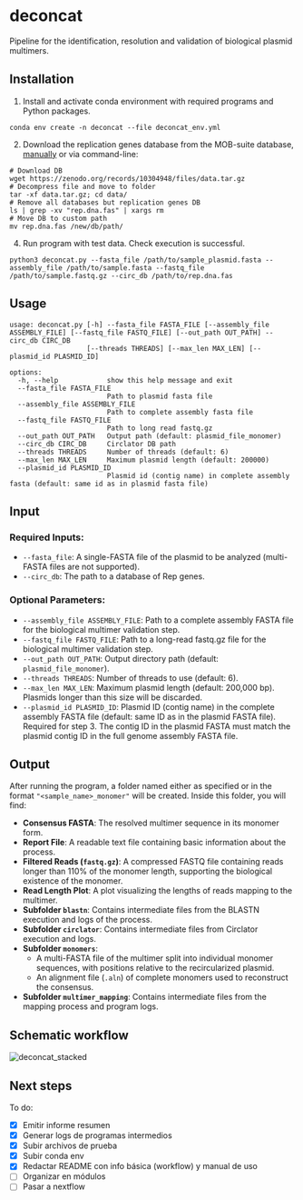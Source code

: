 # deconcat
Pipeline for the identification, resolution and validation of biological plasmid multimers.

## Installation
1. Install and activate conda environment with required programs and Python packages.
   
```
conda env create -n deconcat --file deconcat_env.yml
```

2. Download the replication genes database from the MOB-suite database, [manually](https://zenodo.org/records/10304948/files/data.tar.gz?download=1) or via command-line:
```
# Download DB
wget https://zenodo.org/records/10304948/files/data.tar.gz
# Decompress file and move to folder 
tar -xf data.tar.gz; cd data/
# Remove all databases but replication genes DB
ls | grep -xv "rep.dna.fas" | xargs rm
# Move DB to custom path
mv rep.dna.fas /new/db/path/
```

4. Run program with test data. Check execution is successful.

```
python3 deconcat.py --fasta_file /path/to/sample_plasmid.fasta --assembly_file /path/to/sample.fasta --fastq_file /path/to/sample.fastq.gz --circ_db /path/to/rep.dna.fas
```

## Usage
```
usage: deconcat.py [-h] --fasta_file FASTA_FILE [--assembly_file ASSEMBLY_FILE] [--fastq_file FASTQ_FILE] [--out_path OUT_PATH] --circ_db CIRC_DB
                   [--threads THREADS] [--max_len MAX_LEN] [--plasmid_id PLASMID_ID]

options:
  -h, --help            show this help message and exit
  --fasta_file FASTA_FILE
                        Path to plasmid fasta file
  --assembly_file ASSEMBLY_FILE
                        Path to complete assembly fasta file
  --fastq_file FASTQ_FILE
                        Path to long read fastq.gz
  --out_path OUT_PATH   Output path (default: plasmid_file_monomer)
  --circ_db CIRC_DB     Circlator DB path
  --threads THREADS     Number of threads (default: 6)
  --max_len MAX_LEN     Maximum plasmid length (default: 200000)
  --plasmid_id PLASMID_ID
                        Plasmid id (contig name) in complete assembly fasta (default: same id as in plasmid fasta file)
```

## Input
### Required Inputs:
- `--fasta_file`: A single-FASTA file of the plasmid to be analyzed (multi-FASTA files are not supported).
- `--circ_db`: The path to a database of Rep genes.

### Optional Parameters:
- `--assembly_file ASSEMBLY_FILE`: Path to a complete assembly FASTA file for the biological multimer validation step.
- `--fastq_file FASTQ_FILE`: Path to a long-read fastq.gz file for the biological multimer validation step.
- `--out_path OUT_PATH`: Output directory path (default: `plasmid_file_monomer`).
- `--threads THREADS`: Number of threads to use (default: 6).
- `--max_len MAX_LEN`: Maximum plasmid length (default: 200,000 bp). Plasmids longer than this size will be discarded.
- `--plasmid_id PLASMID_ID`: Plasmid ID (contig name) in the complete assembly FASTA file (default: same ID as in the plasmid FASTA file). Required for step 3. The contig ID in the plasmid FASTA must match the plasmid contig ID in the full genome assembly FASTA file.

## Output
After running the program, a folder named either as specified or in the format `"<sample_name>_monomer"` will be created. Inside this folder, you will find:

- **Consensus FASTA**: The resolved multimer sequence in its monomer form.
- **Report File**: A readable text file containing basic information about the process.
- **Filtered Reads (`fastq.gz`)**: A compressed FASTQ file containing reads longer than 110% of the monomer length, supporting the biological existence of the monomer.
- **Read Length Plot**: A plot visualizing the lengths of reads mapping to the multimer.
- **Subfolder `blastn`**: Contains intermediate files from the BLASTN execution and logs of the process.
- **Subfolder `circlator`**: Contains intermediate files from Circlator execution and logs.
- **Subfolder `monomers`**:
  - A multi-FASTA file of the multimer split into individual monomer sequences, with positions relative to the recircularized plasmid.
  - An alignment file (`.aln`) of complete monomers used to reconstruct the consensus.
- **Subfolder `multimer_mapping`**: Contains intermediate files from the mapping process and program logs.

## Schematic workflow
![deconcat_stacked](https://github.com/user-attachments/assets/0f0545e1-573e-4b95-9513-98148ae9144c)

## Next steps
To do:
- [x] Emitir informe resumen
- [x] Generar logs de programas intermedios
- [x] Subir archivos de prueba
- [x] Subir conda env
- [x] Redactar README con info básica (workflow) y manual de uso
- [ ] Organizar en módulos
- [ ] Pasar a nextflow
